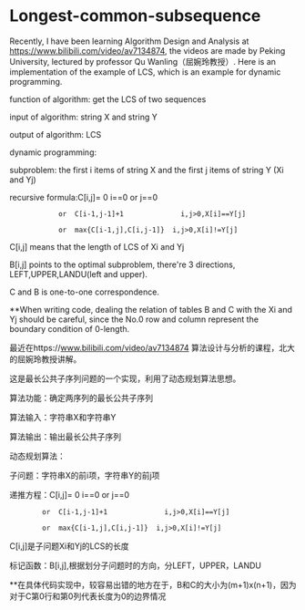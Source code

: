 # Longest-common-subsequence
Recently, I have been learning Algorithm Design and Analysis at https://www.bilibili.com/video/av7134874, the videos are made by Peking University, lectured by professor Qu Wanling（屈婉玲教授）. Here is an implementation of the example of LCS, which is an example for dynamic programming.


function of algorithm: get the LCS of two sequences

input of algorithm: string X and string Y

output of algorithm: LCS


dynamic programming:

subproblem: the first i items of string X and the first j items of string Y (Xi and Yj)

recursive formula:C[i,j]=	0	              i==0 or j==0

				or  C[i-1,j-1]+1	          i,j>0,X[i]==Y[j]

				or  max{C[i-1,j],C[i,j-1]}	i,j>0,X[i]!=Y[j]

C[i,j] means that the length of LCS of Xi and Yj

B[i,j] points to the optimal subproblem, there're 3 directions, LEFT,UPPER,LANDU(left and upper).

C and B is one-to-one correspondence.

**When writing code, dealing the relation of tables B and C with the Xi and Yj should be careful, since the No.0 row and column represent the boundary condition of 0-length.




最近在https://www.bilibili.com/video/av7134874 算法设计与分析的课程，北大的屈婉玲教授讲解。

这是最长公共子序列问题的一个实现，利用了动态规划算法思想。


算法功能：确定两序列的最长公共子序列

算法输入：字符串X和字符串Y

算法输出：输出最长公共子序列

动态规划算法：

子问题：字符串X的前i项，字符串Y的前j项

递推方程：C[i,j]=	0	                     i==0 or j==0

			or  C[i-1,j-1]+1	          i,j>0,X[i]==Y[j]

			or  max{C[i-1,j],C[i,j-1]}	i,j>0,X[i]!=Y[j]

C[i,j]是子问题Xi和Yj的LCS的长度

标记函数：B[i,j],根据划分子问题时的方向，分LEFT，UPPER，LANDU

**在具体代码实现中，较容易出错的地方在于，B和C的大小为(m+1)x(n+1)，因为对于C第0行和第0列代表长度为0的边界情况
